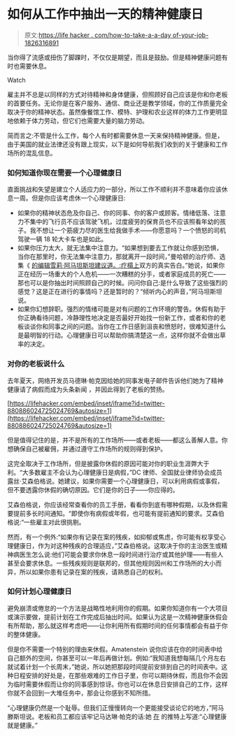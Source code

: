 # 如何从工作中抽出一天的精神健康日

> 原文:[https://life hacker . com/how-to-take-a-a-day of-your-job-1826316891](https://lifehacker.com/how-to-take-a-mental-health-day-from-your-job-1826316891)

当你得了流感或扭伤了脚踝时，不仅仅是期望，而且是鼓励。但是精神健康问题有时也需要休息。

Watch

雇主并不总是以同样的方式对待精神和身体健康，但照顾好自己应该是你和你老板的首要任务。无论你是在客户服务、通信、商业还是教学领域，你的工作质量完全取决于你的精神状态。虽然像餐馆工作、模特、护理和农业这样的体力工作更明显地依赖于体力劳动，但它们也需要大量的脑力劳动。

简而言之:不管是什么工作，每个人有时都需要休息一天来保持精神健康。但是，由于美国的就业法律还没有跟上现实，以下是如何导航我们收到的关于健康和工作场所的混乱信息。

### 如何知道你现在需要一个心理健康日

直面挑战和失望是建立个人适应力的一部分，所以工作不顺利并不意味着你应该休息一周。但是你应该考虑休一个心理健康日:

*   如果你的精神状态危及你自己、你的同事、你的客户或顾客。情绪低落、注意力不集中的飞行员不应该驾驶飞机，过度疲劳的保育员也不应该照看年幼的孩子。我不想让一个筋疲力尽的医生给我做手术——你愿意吗？一个愤怒的司机驾驶一辆 18 轮大卡车也是如此。
*   如果你压力太大，就无法集中注意力。“如果想到要去工作就让你感到恐惧，当你在那里时，你无法集中注意力，那就离开一段时间，”曼哈顿的治疗师、选集《 [的编辑雪莉·阿马坦斯坦建议道。:疗榻上](https://www.goodreads.com/book/show/28819018-how-does-that-make-you-feel)双方的真实告白。”她说，如果你正在经历一场重大的个人危机——一次糟糕的分手，或者家庭成员的死亡——那也可以是你抽出时间照顾自己的时候。问问你自己:是什么导致了这些强烈的感觉？这是正在进行的事情吗？还是暂时的？“倾听内心的声音，”阿马坦斯坦说。
*   如果你幻想辞职。强烈的情绪可能是对有问题的工作环境的警告。休假有助于你正确看待问题，冷静理性地决定是否最好开始找一份新工作，或者和你的老板谈谈你和同事之间的问题。当你在工作日感到沮丧和愤怒时，很难知道什么是最明智的行动。心理健康日可以帮助你搞清楚这一点，这样你就不会做出草率的决定。

### 对你的老板说什么

去年夏天，网络开发员马德琳·帕克因给她的同事发电子邮件告诉他们她为了精神健康请了病假而成为头条新闻 ，并因此得到了老板的赞扬。

 [https://lifehacker.com/embed/inset/iframe?id=twitter-880886024725024769&autosize=1](https://lifehacker.com/embed/inset/iframe?id=twitter-880886024725024769&autosize=1) 

但是值得记住的是，并不是所有的工作场所——或者老板——都这么善解人意。你想确保自己被雇佣，并通过遵守工作场所的规则得到保护。

这完全取决于工作场所，但是披露你休假的原因可能对你的职业生涯弊大于利。“大多数雇主不会认为心理健康日是病假，”DC 律师、全国就业律师协会成员露丝·艾森伯格说。她建议，如果你需要一个心理健康日，可以利用病假或事假，但不要透露你休假的确切原因。它们是你的日子——你应得的。

艾森伯格说，你应该经常查看你的员工手册，看看你到底有哪种假期，以及休假需要提前多长时间通知。“即使你有病假或年假，也可能有提前通知的要求。艾森伯格说:“一些雇主对此很挑剔。

然而，有一个例外:“如果你有记录在案的残疾，如抑郁或焦虑，你可能有权享受心理健康日，作为对这种残疾的合理适应，”艾森伯格说。这取决于你的主治医生或精神病医生怎么说:他们可能会要求你休息一段时间进行治疗或其他护理——有些人甚至会要求休息。一些残疾规则是联邦的，但其他规则因州和工作场所的大小而异，所以如果你患有记录在案的残疾，请熟悉自己的权利。

### 如何计划心理健康日

避免崩溃或倦怠的一个方法是战略性地利用你的假期。如果你知道你有一个大项目或演示要做，提前计划在工作完成后抽出时间。如果认为这是一次精神健康休假会有所帮助，那么就这样考虑吧——让你利用所有假期时间的任何事情都会有益于你的整体健康。

但是你不需要一个特别的理由来休假。Amatenstein 说你应该在你的时间表中给自己额外的空间，你甚至可以一年后再做计划。例如:“我知道我想每隔几个月左右就试着计划一个长周末，”她说，所以她把那段时间提前安排到自己的时间表中。这种日程安排的好处是，在那些艰难的工作日子里，你可以期待休假，而且你不会因为临时需要休假而让你的同事感到惊讶。你也可以在休息日安排自己的工作，这样你就不会回到一大堆任务中，那会让你感到不知所措。

“心理健康仍然是一个耻辱。但我们正慢慢转向一个更能接受谈论它的地方，”阿马滕斯坦说。老板和员工都应该牢记马达琳·帕克的话:她 [在](https://twitter.com/madalynrose/status/881262327550619648) 的推特上写道:“心理健康就是健康。”